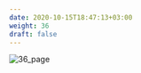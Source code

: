 ```yaml
---
date: 2020-10-15T18:47:13+03:00
weight: 36
draft: false
---
```


 ![36_page](/images/module1/36_page.png)
